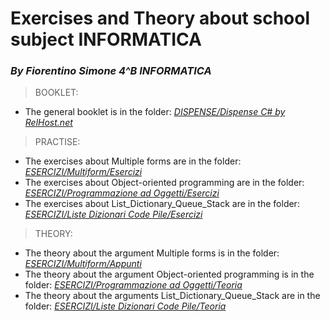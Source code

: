 # Exercises and Theory about school subject INFORMATICA
### _By Fiorentino Simone 4^B INFORMATICA_

>BOOKLET:
- The general booklet is in the folder: [_DISPENSE/Dispense C# by RelHost.net_](https://github.com/vallauri-ict/info-playground-Fiorentino-Simone/tree/main/DISPENSE/Dispense%20C%23%20by%20RelHost.net)

>PRACTISE:
- The exercises about Multiple forms are in the folder:  [_ESERCIZI/Multiform/Esercizi_](https://github.com/vallauri-ict/info-playground-Fiorentino-Simone/tree/main/ESERCIZI/Multiform/Esercizi)
- The exercises about Object-oriented programming are in the folder:  [_ESERCIZI/Programmazione ad Oggetti/Esercizi_](https://github.com/vallauri-ict/info-playground-Fiorentino-Simone/tree/main/ESERCIZI/Programmazione%20ad%20Oggetti/Esercizi)
- The exercises about List_Dictionary_Queue_Stack are in the folder:  [_ESERCIZI/Liste Dizionari Code Pile/Esercizi_](https://github.com/vallauri-ict/info-playground-Fiorentino-Simone/tree/main/ESERCIZI/Liste_Dizionari_Code_Pile/Esercizi) 

>THEORY:
- The theory about the argument Multiple forms is in the folder: [_ESERCIZI/Multiform/Appunti_](https://github.com/vallauri-ict/info-playground-Fiorentino-Simone/tree/main/ESERCIZI/Multiform/Appunti)
- The theory about the argument Object-oriented programming is in the folder: [_ESERCIZI/Programmazione ad Oggetti/Teoria_](https://github.com/vallauri-ict/info-playground-Fiorentino-Simone/tree/main/ESERCIZI/Programmazione%20ad%20Oggetti/Teoria)
- The theory about the arguments List_Dictionary_Queue_Stack are in the folder:  [_ESERCIZI/Liste Dizionari Code Pile/Teoria_](https://github.com/vallauri-ict/info-playground-Fiorentino-Simone/tree/main/ESERCIZI/Liste_Dizionari_Code_Pile/Teoria) 

